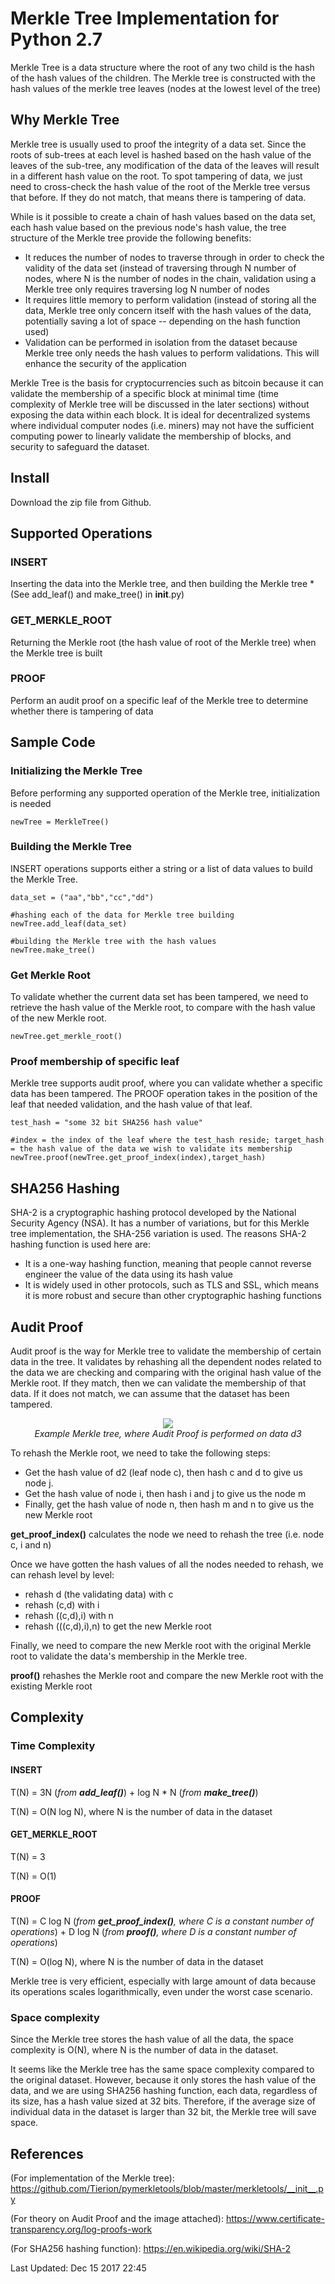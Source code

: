 # Merkle Tree Implementation for Python 2.7
Merkle Tree is a data structure where the root of any two child is the hash of the hash values of the children. The Merkle tree is constructed with the hash values of the merkle tree leaves (nodes at the lowest level of the tree)

## Why Merkle Tree
Merkle tree is usually used to proof the integrity of a data set. Since the roots of sub-trees at each level is hashed based on the hash value of the leaves of the sub-tree, any modification of the data of the leaves will result in a different hash value on the root. To spot tampering of data, we just need to cross-check the hash value of the root of the Merkle tree versus that before. If they do not match, that means there is tampering of data.

While is it possible to create a chain of hash values based on the data set, each hash value based on the previous node's hash value, the tree structure of the Merkle tree provide the following benefits:

- It reduces the number of nodes to traverse through in order to check the validity of the data set (instead of traversing through N number of nodes, where N is the number of nodes in the chain, validation using a Merkle tree only requires traversing log N number of nodes
- It requires little memory to perform validation (instead of storing all the data, Merkle tree only concern itself with the hash values of the data, potentially saving a lot of space -- depending on the hash function used)
- Validation can be performed in isolation from the dataset because Merkle tree only needs the hash values to perform validations. This will enhance the security of the application

Merkle Tree is the basis for cryptocurrencies such as bitcoin because it can validate the membership of a specific block at minimal time (time complexity of Merkle tree will be discussed in the later sections) without exposing the data within each block. It is ideal for decentralized systems where individual computer nodes (i.e. miners) may not have the sufficient computing power to linearly validate the membership of blocks, and security to safeguard the dataset.

## Install
Download the zip file from Github.

## Supported Operations
### INSERT
Inserting the data into the Merkle tree, and then building the Merkle tree
*(See add_leaf() and make_tree() in __init__.py)

### GET_MERKLE_ROOT
Returning the Merkle root (the hash value of root of the Merkle tree) when the Merkle tree is built

### PROOF
Perform an audit proof on a specific leaf of the Merkle tree to determine whether there is tampering of data

## Sample Code
### Initializing the Merkle Tree
Before performing any supported operation of the Merkle tree, initialization is needed
```
newTree = MerkleTree()
```
### Building the Merkle Tree
INSERT operations supports either a string or a list of data values to build the Merkle Tree.
```
data_set = ("aa","bb","cc","dd")

#hashing each of the data for Merkle tree building
newTree.add_leaf(data_set)

#building the Merkle tree with the hash values
newTree.make_tree()
```
### Get Merkle Root
To validate whether the current data set has been tampered, we need to retrieve the hash value of the Merkle root, to compare with the hash value of the new Merkle root.
```
newTree.get_merkle_root()
```
### Proof membership of specific leaf
Merkle tree supports audit proof, where you can validate whether a specific data has been tampered. The PROOF operation takes in the position of the leaf that needed validation, and the hash value of that leaf.
```
test_hash = "some 32 bit SHA256 hash value"

#index = the index of the leaf where the test_hash reside; target_hash = the hash value of the data we wish to validate its membership
newTree.proof(newTree.get_proof_index(index),target_hash)
```

## SHA256 Hashing
SHA-2 is a cryptographic hashing protocol developed by the National Security Agency (NSA). It has a number of variations, but for this Merkle tree implementation, the SHA-256 variation is used. The reasons SHA-2 hashing function is used here are:

- It is a one-way hashing function, meaning that people cannot reverse engineer the value of the data using its hash value
- It is widely used in other protocols, such as TLS and SSL, which means it is more robust and secure than other cryptographic hashing functions

## Audit Proof
Audit proof is the way for Merkle tree to validate the membership of certain data in the tree. It validates by rehashing all the dependent nodes related to the data we are checking and comparing with the original hash value of the Merkle root. If they match, then we can validate the membership of that data. If it does not match, we can assume that the dataset has been tampered.

<p align="center">
  <img src="https://a147ae24-a-62cb3a1a-s-sites.googlegroups.com/site/certificatetransparency/log-proofs-work/ct_hash_5.png">
  <br>
  <i>Example Merkle tree, where Audit Proof is performed on data d3</i>
</p>

To rehash the Merkle root, we need to take the following steps:

- Get the hash value of d2 (leaf node c), then hash c and d to give us node j. 
- Get the hash value of node i, then hash i and j to give us the node m
- Finally, get the hash value of node n, then hash m and n to give us the new Merkle root

**get_proof_index()** calculates the node we need to rehash the tree (i.e. node c, i and n)

Once we have gotten the hash values of all the nodes needed to rehash, we can rehash level by level:

- rehash d (the validating data) with c
- rehash (c,d) with i
- rehash ((c,d),i) with n
- rehash (((c,d),i),n) to get the new Merkle root

Finally, we need to compare the new Merkle root with the original Merkle root to validate the data's membership in the Merkle tree.

**proof()** rehashes the Merkle root and compare the new Merkle root with the existing Merkle root

## Complexity
### Time Complexity
#### INSERT
T(N) = 3N (*from **add_leaf()***) + log N * N (*from **make_tree()***)

T(N) = O(N log N), where N is the number of data in the dataset

#### GET_MERKLE_ROOT
T(N) = 3

T(N) = O(1)

#### PROOF
T(N) = C log N (*from **get_proof_index()**, where C is a constant number of operations*) + D log N (*from **proof()**, where D is a constant number of operations*)

T(N) = O(log N), where N is the number of data in the dataset

Merkle tree is very efficient, especially with large amount of data because its operations scales logarithmically, even under the worst case scenario.

### Space complexity
Since the Merkle tree stores the hash value of all the data, the space complexity is O(N), where N is the number of data in the dataset.

It seems like the Merkle tree has the same space complexity compared to the original dataset. However, because it only stores the hash value of the data, and we are using SHA256 hashing function, each data, regardless of its size, has a hash value sized at 32 bits. Therefore, if the average size of individual data in the dataset is larger than 32 bit, the Merkle tree will save space.

## References

(For implementation of the Merkle tree): https://github.com/Tierion/pymerkletools/blob/master/merkletools/__init__.py

(For theory on Audit Proof and the image attached): https://www.certificate-transparency.org/log-proofs-work

(For SHA256 hashing function): https://en.wikipedia.org/wiki/SHA-2

Last Updated: Dec 15 2017 22:45
